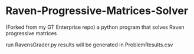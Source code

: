 # Raven-Progressive-Matrices-Solver
(Forked from my GT Enterprise repo) a python program that solves Raven progressive matrices

run RavensGrader.py
results will be generated in ProblemResults.csv

